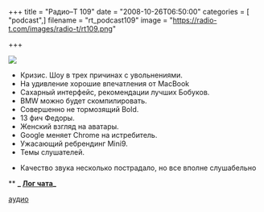 +++
title = "Радио–Т 109"
date = "2008-10-26T06:50:00"
categories = [ "podcast",]
filename = "rt_podcast109"
image = "https://radio-t.com/images/radio-t/rt109.png"

+++

![](https://radio-t.com/images/radio-t/rt109.png)

- Кризис. Шоу в трех причинах с увольнениями.
- На удивление хорошие впечатления от MacBook
- Сахарный интерфейс, рекомендации лучших Бобуков.
- BMW можно будет скомпилировать.
- Совершенно не тормозящий Bold.
- 13 фич Федоры.
- Женский взгляд на аватары.
- Google меняет Chrome на истребитель.
- Ужасающий ребрендинг Mini9.
- Темы слушателей.

* Качество звука несколько пострадало, но все вполне слушабельно

** **_ [Лог чата](http://chat.radio-t.com/logs/radio-t-109.html)_**

[аудио](http://cdn.radio-t.com/rt_podcast109.mp3)
<audio src="http://cdn.radio-t.com/rt_podcast109.mp3" preload="none"></audio>